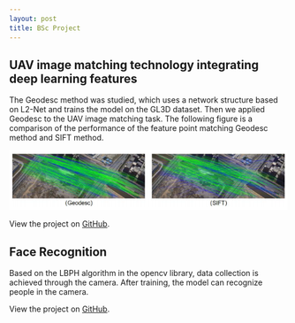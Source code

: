 ```yaml
---
layout: post
title: BSc Project
---
```


<h2>UAV image matching technology integrating deep learning features</h2>
<p>
The Geodesc method was studied, which uses a network structure based on L2-Net and 
trains the model on the GL3D dataset. Then we applied Geodesc to the UAV image matching task.
The following figure is a comparison of the performance of the feature point matching Geodesc method and SIFT method.
</p>
<img src="/geodescsift1.jpeg" alt="Project Image" style="max-width: 100%; height: auto;">
<p>View the project on <a href="https://github.com/Elias-819" target="_blank">GitHub</a>.</p>


<h2>Face Recognition</h2>
<p>Based on the LBPH algorithm in the opencv library, data collection is 
achieved through the camera. After training, the model can recognize people in the camera.
</p>
<p>View the project on <a href="https://github.com/Elias-819" target="_blank">GitHub</a>.</p>